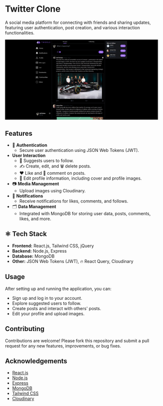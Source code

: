 # Twitter Clone

A social media platform for connecting with friends and sharing updates, featuring user authentication, post creation, and various interaction functionalities.

![App Screenshot](https://github.com/FarisDnial/twitter-clone/blob/1bbcfa5ba054e9afd85e1fa6a97a0ee0c504a45b/Twiddle-Homepage.jpg)

## Features

- 🔐 **Authentication**
  - Secure user authentication using JSON Web Tokens (JWT).
- **User Interaction**
  - 👥 Suggests users to follow.
  - ✍️ Create, edit, and 🗑️ delete posts.
  - ❤️ Like and 💬 comment on posts.
  - 📝 Edit profile information, including cover and profile images.
- 📷 **Media Management**
  - Upload images using Cloudinary.
- 🔔 **Notifications**
  - Receive notifications for likes, comments, and follows.
- 🗂️ **Data Management**
  - Integrated with MongoDB for storing user data, posts, comments, likes, and more.

## ⚛️ Tech Stack

- **Frontend:** React.js, Tailwind CSS, jQuery
- **Backend:** Node.js, Express
- **Database:** MongoDB
- **Other:** JSON Web Tokens (JWT), 🔥 React Query, Cloudinary

## Usage

After setting up and running the application, you can:

- Sign up and log in to your account.
- Explore suggested users to follow.
- Create posts and interact with others' posts.
- Edit your profile and upload images.

## Contributing

Contributions are welcome! Please fork this repository and submit a pull request for any new features, improvements, or bug fixes.

## Acknowledgements

- [React.js](https://reactjs.org/)
- [Node.js](https://nodejs.org/)
- [Express](https://expressjs.com/)
- [MongoDB](https://www.mongodb.com/)
- [Tailwind CSS](https://tailwindcss.com/)
- [Cloudinary](https://cloudinary.com/)

